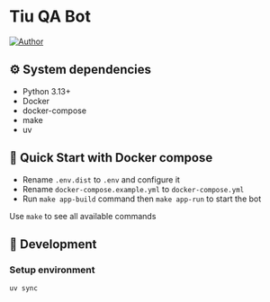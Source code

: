 # Tiu QA Bot
[![Author](https://img.shields.io/badge/Author-@OnaZeroN-blue)](https://github.com/OnaZeroN)

## ⚙️ System dependencies
- Python 3.13+
- Docker
- docker-compose
- make
- uv

## 🐳 Quick Start with Docker compose
- Rename `.env.dist` to `.env` and configure it
- Rename `docker-compose.example.yml` to `docker-compose.yml`
- Run `make app-build` command then `make app-run` to start the bot

Use `make` to see all available commands

## 🔧 Development

### Setup environment
```bash
uv sync
```
